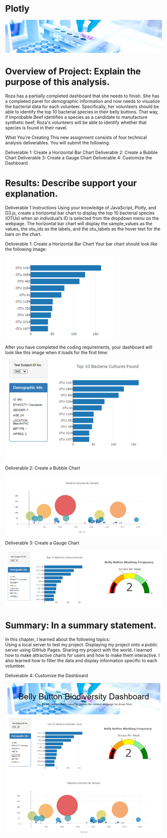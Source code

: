 # Plotly

![](static/images/bacteria.png)

# Overview of Project: Explain the purpose of this analysis.
Roza has a partially completed dashboard that she needs to finish. She has a completed panel for demographic information and now needs to visualize the bacterial data for each volunteer. Specifically, her volunteers should be able to identify the top 10 bacterial species in their belly buttons. That way, if Improbable Beef identifies a species as a candidate to manufacture synthetic beef, Roza's volunteers will be able to identify whether that species is found in their navel.

What You're Creating
This new assignment consists of four technical analysis deliverables. You will submit the following:

Deliverable 1: Create a Horizontal Bar Chart
Deliverable 2: Create a Bubble Chart
Deliverable 3: Create a Gauge Chart
Deliverable 4: Customize the Dashboard


# Results: Describe support your explanation.
Deliverable 1 Instructions
Using your knowledge of JavaScript, Plotly, and D3.js, create a horizontal bar chart to display the top 10 bacterial species (OTUs) when an individual’s ID is selected from the dropdown menu on the webpage. The horizontal bar chart will display the sample_values as the values, the otu_ids as the labels, and the otu_labels as the hover text for the bars on the chart.

Deliverable 1: Create a Horizontal Bar Chart
Your bar chart should look like the following image:

![](Resources/D1.0.PNG)

After you have completed the coding requirements, your dashboard will look like this image when it loads for the first time:

![](Resources/D1.2.PNG)

Deliverable 2: Create a Bubble Chart

![](Resources/d2.PNG)

Deliverable 3: Create a Gauge Chart

![](Resources/D1.PNG)

# Summary: In a summary statement.

In this chapter, I learned about the following topics:  
Using a local server to test my project. Displaying my project onto a public server using GitHub Pages. Sharing my project with the world. I learned how to make attractive charts for users and how to make them interactive. I also learned how to filter the data and display information specific to each volunteer. 

Deliverable 4: Customize the Dashboard

![](Resources/dashbord1.PNG)
